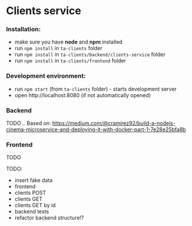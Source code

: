 # Clients service

### Installation:
* make sure you have **node** and **npm** installed
* run `npm install` in `ta-clients` folder
* run `npm install` in `ta-clients/backend/clients-service` folder
* run `npm install` in `ta-clients/frontend` folder

### Development environment:
* run `npm start` (from `ta-clients` folder) - starts development server
* open http://localhost:8080 (if not automatically opened)

### Backend
TODO
..
Based on: https://medium.com/@cramirez92/build-a-nodejs-cinema-microservice-and-deploying-it-with-docker-part-1-7e28e25bfa8b

### Frontend
TODO



TODO: 
* insert fake data
* frontend
* clients POST
* clients GET
* clients GET by id
* backend tests
* refactor backend structure!?